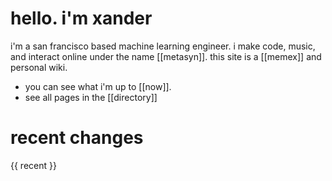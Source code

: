 # hello. i'm xander

i'm a san francisco based machine learning engineer.
i make code, music, and interact online under the name [[metasyn]].
this site is a [[memex]] and personal wiki.

* you can see what i'm up to [[now]].
* see all pages in the [[directory]]

# recent changes

{{ recent }}
